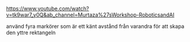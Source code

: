 https://www.youtube.com/watch?v=tk9war7_y0Q&ab_channel=Murtaza%27sWorkshop-RoboticsandAI

använd fyra markörer som är ett känt avstånd från varandra för att skapa den yttre rektangeln
